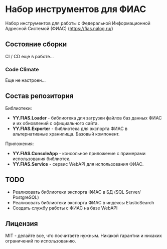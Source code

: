 # Набор инструментов для ФИАС

Набор инструментов для работы с Федеральной Информационной Адресной Системой (ФИАС) (https://fias.nalog.ru/)

## Состояние сборки

CI / CD еще в работе...

### Code Climate

Еще не настроен...

## Состав репозитория

Библиотеки:

* **YY.FIAS.Loader** - библиотека для загрузки файлов баз данных ФИАС и их обновлений с официального сайта.
* **YY.FIAS.Exporter** - библиотека для экспорта ФИАС в альтернативные хранилища. Базовый компонент.

Приложения:

* **YY.FIAS.ConsoleApp** - консольное приложение с примерами использования библиотек.
* **YY.FIAS.Service** - сервис WebAPI для использования ФИАС.

## TODO

* Реализовать библиотеки экспорта ФИАС в БД (SQL Server/ PostgreSQL)
* Реализовать библиотеки экспорта ФИАС в индексы ElasticSearch
* Создать службу работы с ФИАС на базе WebAPI

## Лицензия

MIT - делайте все, что посчитаете нужным. Никакой гарантии и никаких ограничений по использованию.